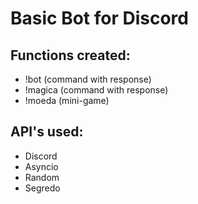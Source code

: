 # Basic Bot for Discord

## Functions created:

* !bot (command with response)
* !magica (command with response)
* !moeda (mini-game)

## API's used:

* Discord
* Asyncio
* Random
* Segredo


